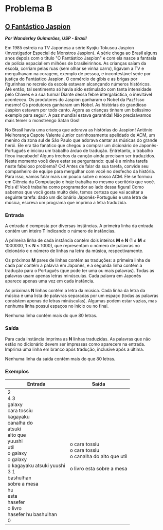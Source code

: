 # Problema B

## [O Fantástico Jaspion](https://judge.beecrowd.com/pt/problems/view/1449)

***Por Wanderley Guimarães, USP - Brasil***

Em 1985 estreia na TV Japonesa a série Kyojiu Tokusou Jaspion (Investigador Especial de Monstros Jaspion). A série chega ao Brasil alguns anos depois com o título "O Fantástico Jaspion" e com ela nasce a fantasia de polícia espacial em milhões de brasileirinhos. As crianças saíam da escola, corriam pelas ruas (sem olhar se vinha carro), ligavam a TV e mergulhavam na coragem, exemplo de pessoa, e incontestável sede por justiça do Fantástico Jaspion. O comércio de gibis e as brigas por figurinhas no recreio da escola estavam alcançando números históricos. Até então, tal sentimento só havia sido estimulado com tanta intensidade pelo Chaves e a sua turma! Diante dessa febre intergaláctica, o inevitável aconteceu. Os produtores do Jaspion ganharam o Nobel da Paz! Isso mesmo! Os produtores ganharam um Nobel. As histórias do grandioso Jaspion estavam por todo canto. Agora as crianças tinham um belíssimo exemplo para seguir. A paz mundial estava garantida! Não precisávamos mais temer o monstrengo Satan Gos!

No Brasil havia uma criança que adorava as histórias do Jaspion! Antônio Melhorança Capote Valente Junior carinhosamente apelidado de ACM, um menino da zona sul de São Paulo que adorava cantar as músicas do grande herói. Ele era tão fanático que chegou a comprar um dicionário de Japonês-Português e iniciou um trabalho árduo de tradução. Entretanto, o trabalho ficou inacabado! Alguns trechos da canção ainda precisam ser traduzidos. Neste momento você deve estar se perguntando: qual é a minha tarefa neste fabuloso problema? Ok! Antes de falar da sua tarefa, convide seu companheiro de equipe para mergulhar com você no desfecho da história. Para isso, vamos falar mais um pouco sobre o nosso ACM. Ele se formou em Ciência da Computação e hoje trabalha no mesmo escritório que você. Pois é! Você trabalha como programador ao lado dessa figura! Como sabemos que você gosta muito dele, temos certeza que vai aceitar a seguinte tarefa: dado um dicionário Japonês-Português e uma letra de música, escreva um programa que imprima a letra traduzida.

### Entrada

A entrada é composta por diversas instâncias. A primeira linha da entrada contém um inteiro **T** indicando o número de instâncias.

A primeira linha de cada instância contém dois inteiros **M** e **N** (1 ≤ **M** ≤ 1000000, 1 ≤ **N** ≤ 1000), que representam o número de palavras no dicionário e o número de linhas na letra da música, respectivamente.

Os próximos **M** pares de linhas contêm as traduções: a primeira linha de cada par contém a palavra em Japonês, e a segunda linha contém a tradução para o Português (que pode ter uma ou mais palavras). Todas as palavras usam apenas letras minúsculas. Cada palavra em Japonês aparece apenas uma vez em cada instância.

As próximas **N** linhas contêm a letra da música. Cada linha da letra da música é uma lista de palavras separadas por um espaço (todas as palavras consistem apenas de letras minúsculas).
Algumas podem estar vazias, mas nenhuma linha possui espaços no início ou no final.

Nenhuma linha contém mais do que 80 letras.


### Saída

Para cada instância imprima as **N** linhas traduzidas. As palavras que não estão no dicionário devem ser impressas como aparecem na entrada. Imprima uma linha em branco após tradução, inclusive após a última.

Nenhuma linha da saída contém mais do que 80 letras.


### Exemplos

| Entrada | Saída |
| --- | --- |
2 <br> 4 3 <br> galaxy <br> cara tossiu <br> kagayaku <br> canalha do <br> atsuki <br> alto que <br> yuushi <br> util <br> o galaxy <br> o galaxy <br> o kagayaku atsuki yuushi <br> 3 1 <br> bashulhan <br> sobre a mesa <br> hu <br> esta <br> hasefer <br> o livro <br> hasefer hu bashulhan <br> 0 | o cara tossiu <br> o cara tossiu <br> o canalha do alto que util <br> <br>o livro esta sobre a mesa